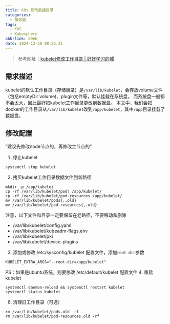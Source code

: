 ```yaml
---
title: K8s 修改数据目录
categories:
  - 服务器
tags:
  - K8S
  - Kubesphere
abbrlink: 89eb
date: 2024-12-30 08:56:31
---
```


> 参考网址：[kubelet修改工作目录 | 好好学习的郝](https://www.voidking.com/dev-kubelet-root-dir/)

## 需求描述

kubelet的默认工作目录（存储目录）是`/var/lib/kubelet`，会存放volume文件（包括emptyDir volume)、plugin文件等，默认挂载在系统盘。
而系统盘一般都不会太大，因此最好把kubelet工作目录更改到数据盘。
本文中，我们会把docker的工作目录从`/var/lib/kubelet`改到`/app/kubelet`，其中`/app`目录挂载了数据盘。

## 修改配置

“建议先修改node节点的，再修改主节点的”

1. 停止kubelet

```shell
systemctl stop kubelet
```

2. 拷贝kubelet工作目录数据文件到新路径

```shell
mkdir -p /app/kubelet  
cp -rf /var/lib/kubelet/pods /app/kubelet/  
cp -rf /var/lib/kubelet/pod-resources /app/kubelet/  
mv /var/lib/kubelet/pods{,.old}  
mv /var/lib/kubelet/pod-resources{,.old}
```

注意，以下文件和目录一定要保留在老路径，不要移动和删除

- /var/lib/kubelet/config.yaml
- /var/lib/kubelet/kubeadm-flags.env
- /var/lib/kubelet/pki
- /var/lib/kubelet/device-plugins

3. 添加或修改 /etc/sysconfig/kubelet 配置文件，添加`root-dir`参数

```shell
KUBELET_EXTRA_ARGS="--root-dir=/app/kubelet"
```

PS：如果是ubuntu系统，则要修改 /etc/default/kubelet 配置文件
4. 重启kubelet

```shell
systemctl daemon-reload && systemctl restart kubelet
systemctl status kubelet
```

6. 清理旧工作目录（可选）

```shell
rm /var/lib/kubelet/pods.old -rf  
rm /var/lib/kubelet/pod-resources.old -rf
```
